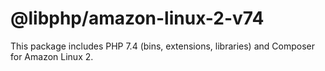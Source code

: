 # @libphp/amazon-linux-2-v74

This package includes PHP 7.4 (bins, extensions, libraries) and Composer for Amazon Linux 2.
